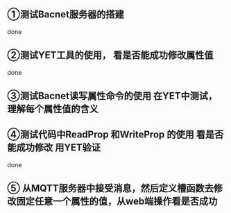 ## ①测试Bacnet服务器的搭建
done

## ②测试YET工具的使用， 看是否能成功修改属性值
done

## ③测试Bacnet读写属性命令的使用 在YET中测试，理解每个属性值的含义


## ④测试代码中ReadProp 和WriteProp 的使用 看是否能成功修改 用YET验证
done

## ⑤ 从MQTT服务器中接受消息，然后定义槽函数去修改固定任意一个属性的值，从web端操作看是否成功

